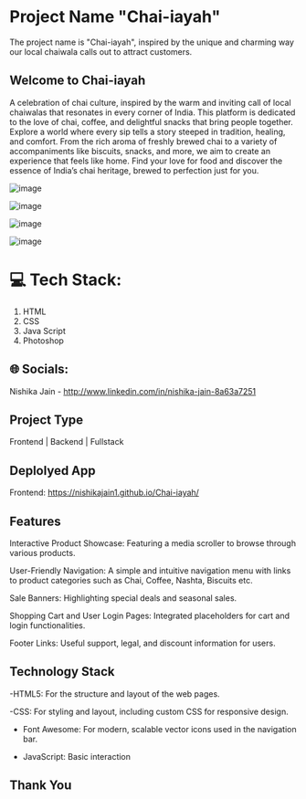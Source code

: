 # Project Name  "Chai-iayah"
The project name is "Chai-iayah", inspired by the unique and charming way our local chaiwala calls out to attract customers.

## Welcome to Chai-iayah
A celebration of chai culture, inspired by the warm and inviting call of local chaiwalas that resonates in every corner of India. This platform is dedicated to the love of chai, coffee, and delightful snacks that bring people together.
Explore a world where every sip tells a story steeped in tradition, healing, and comfort. From the rich aroma of freshly brewed chai to a variety of accompaniments like biscuits, snacks, and more, we aim to create an experience that feels like home.
Find your love for food and discover the essence of India’s chai heritage, brewed to perfection just for you.

![image](https://github.com/user-attachments/assets/dbbe98b9-4f8c-4fe6-b9c0-02cb38e12275)

![image](https://github.com/user-attachments/assets/c7b0e185-fe04-4fb0-9d82-0545afc26639)

![image](https://github.com/user-attachments/assets/56ccffda-cd1d-4594-a697-b76067e2bf56)

![image](https://github.com/user-attachments/assets/fb8934bf-13f5-4077-84e2-bed18576bdb4)




# 💻 Tech Stack:
1. HTML
2. CSS
3. Java Script
4. Photoshop

## 🌐 Socials:
Nishika Jain - http://www.linkedin.com/in/nishika-jain-8a63a7251

## Project Type
Frontend | Backend | Fullstack

## Deplolyed App
Frontend: https://nishikajain1.github.io/Chai-iayah/


## Features


Interactive Product Showcase: Featuring a media scroller to browse through various products.

User-Friendly Navigation: A simple and intuitive navigation menu with links to product categories such as Chai, Coffee, Nashta, Biscuits etc.

Sale Banners: Highlighting special deals and seasonal sales.

Shopping Cart and User Login Pages: Integrated placeholders for cart and login functionalities.

Footer Links: Useful support, legal, and discount information for users.




## Technology Stack
-HTML5: For the structure and layout of the web pages.

-CSS: For styling and layout, including custom CSS for responsive design.

- Font Awesome: For modern, scalable vector icons used in the navigation bar.

- JavaScript: Basic interaction


## Thank You
